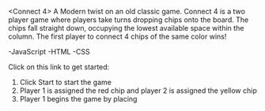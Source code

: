 <Connect 4>
A Modern twist on an old classic game. Connect 4 is a two player game where players take turns dropping chips onto the board. The chips fall straight down, occupying the lowest available space within the column. The first player to connect 4 chips of the same color wins!

<screenshots>

<Technologies Used>
-JavaScript
-HTML
-CSS

<Getting Started>

Click on this link to get started:

1. Click Start to start the game
2. Player 1 is assigned the red chip and player 2 is assigned the yellow chip
3. Player 1 begins the game by placing
